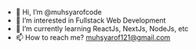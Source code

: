 - 👋 Hi, I’m @muhsyarofcode
- 👀 I’m interested in Fullstack Web Development
- 🌱 I’m currently learning ReactJs, NextJs, NodeJs, etc
- 📫 How to reach me? muhsyarof121@gmail.com

<!---
muhsyarofcode/muhsyarofcode is a ✨ special ✨ repository because its `README.md` (this file) appears on your GitHub profile.
You can click the Preview link to take a look at your changes.
--->
